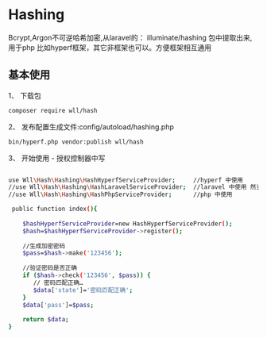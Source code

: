 # Hashing
Bcrypt,Argon不可逆哈希加密,从laravel的： illuminate/hashing  包中提取出来,用于php 比如hyperf框架，其它非框架也可以。方便框架相互通用

## 基本使用

1、 下载包
```bash
composer require wll/hash
```

2、 发布配置生成文件:config/autoload/hashing.php
```bash
bin/hyperf.php vendor:publish wll/hash
```

3、 开始使用 - 授权控制器中写
```bash

use Wll\Hash\Hashing\HashHyperfServiceProvider;		//hyperf 中使用
//use Wll\Hash\Hashing\HashLaravelServiceProvider;  //laravel 中使用 然当也可以用app()方式调用
//use Wll\Hash\Hashing\HashPhpServiceProvider;		//php 中使用

 public function index(){	
 
	$hashHyperfServiceProvider=new HashHyperfServiceProvider();
	$hash=$hashHyperfServiceProvider->register();
	
	//生成加密密码
	$pass=$hash->make('123456');
	
	//验证密码是否正确
	if ($hash->check('123456', $pass)) {
	   // 密码匹配正确…  
	   $data['state']='密码匹配正确';
	}
	$data['pass']=$pass;
	
	return $data; 
}
